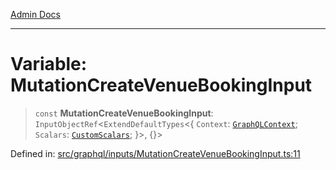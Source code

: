 [Admin Docs](/)

***

# Variable: MutationCreateVenueBookingInput

> `const` **MutationCreateVenueBookingInput**: `InputObjectRef`\<`ExtendDefaultTypes`\<\{ `Context`: [`GraphQLContext`](../../../context/type-aliases/GraphQLContext.md); `Scalars`: [`CustomScalars`](../../../scalars/type-aliases/CustomScalars.md); \}\>, \{\}\>

Defined in: [src/graphql/inputs/MutationCreateVenueBookingInput.ts:11](https://github.com/NishantSinghhhhh/talawa-api/blob/80d33ad4356836957a519774ac35d2e1e92179d5/src/graphql/inputs/MutationCreateVenueBookingInput.ts#L11)
